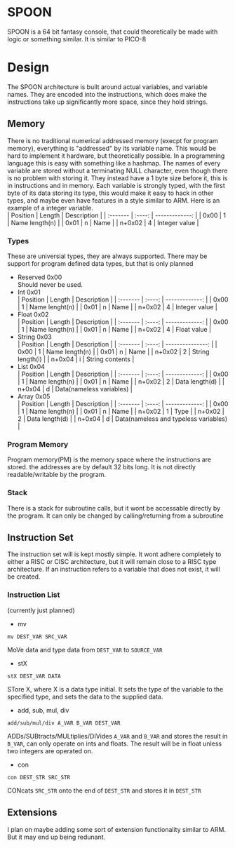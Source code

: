 # SPOON
SPOON is a 64 bit fantasy console, that could theoretically be made with logic or something similar. It is similar to PICO-8

# Design
The SPOON architecture is built around actual variables, and variable names. They are encoded into the instructions, which does make the instructions take up significantly more space, since they hold strings.

## Memory
There is no traditional numerical addressed memory (execpt for program memory), everything is "addressed" by its variable name. This would be hard to implement it hardware, but theoretically possible. In a programming language this is easy with something like a hashmap. The names of every variable are stored without a terminating NULL character, even though there is no problem with storing it. They instead have a 1 byte size before it, this is in instructions and in memory. Each variable is strongly typed, with the first byte of its data storing its type, this would make it easy to hack in other types, and maybe even have features in a style similar to ARM. Here is an example of a integer variable.  
| Position | Length | Description    |
| :------- | :----: | -------------: |
| 0x00     | 1      | Name length(n) |
| 0x01     | n      | Name           |
| n+0x02   | 4      | Integer value  |
### Types
These are universial types, they are always supported. There may be support for program defined data types, but that is only planned
- Reserved 0x00  
Should never be used.
- Int 0x01  
| Position | Length | Description    |
| :------- | :----: | -------------: |
| 0x00     | 1      | Name lenght(n) |
| 0x01     | n      | Name           |
| n+0x02   | 4      | Integer value  |
- Float 0x02  
| Position | Length | Description    |
| :------- | :----: | -------------: |
| 0x00     | 1      | Name length(n) |
| 0x01     | n      | Name           |
| n+0x02   | 4      | Float value    |
- String 0x03  
| Position | Length | Description      |
| :------- | :----: | ---------------: |
| 0x00     | 1      | Name length(n)   |
| 0x01     | n      | Name             |
| n+0x02   | 2      | String length(i) |
| n+0x04   | i      | String contents  |
- List 0x04  
| Position | Length | Description    |
| :------- | :----: | -------------: |
| 0x00     | 1      | Name length(n) |
| 0x01     | n      | Name           |
| n+0x02   | 2      | Data length(d) |
| n+0x04   | d      | Data(nameless variables) |
- Array 0x05  
| Position | Length | Description    |
| :------- | :----: | -------------: |
| 0x00     | 1      | Name length(n) |
| 0x01     | n      | Name           |
| n+0x02   | 1      | Type           |
| n+0x02   | 2      | Data length(d) |
| n+0x04   | d      | Data(nameless and typeless variables) |
### Program Memory
Program memory(PM) is the memory space where the instructions are stored. the addresses are by default 32 bits long. It is not directly readable/writable by the program.
### Stack
There is a stack for subroutine calls, but it wont be accessable directly by the program. It can only be changed by calling/returning from a subroutine

## Instruction Set
The instruction set will is kept mostly simple. It wont adhere completely to either a RISC or CISC architecture, but it will remain close to a RISC type architecture. If an instruction refers to a variable that does not exist, it will be created.
### Instruction List
(currently just planned)
- mv
```
mv DEST_VAR SRC_VAR
```
MoVe data and type data from `DEST_VAR` to `SOURCE_VAR`
- stX
```
stX DEST_VAR DATA
```
STore X, where X is a data type initial. It sets the type of the variable to the specified type, and sets the data to the supplied data.
- add, sub, mul, div
```
add/sub/mul/div A_VAR B_VAR DEST_VAR
```
ADDs/SUBtracts/MULtiplies/DIVides `A_VAR` and `B_VAR` and stores the result in `B_VAR`, can only operate on ints and floats. The result will be in float unless two integers are operated on.
- con
```
con DEST_STR SRC_STR
```
CONcats `SRC_STR` onto the end of `DEST_STR` and stores it in `DEST_STR`

## Extensions
I plan on maybe adding some sort of extension functionality similar to ARM. But it may end up being redunant.
